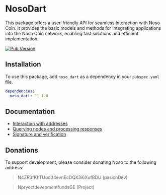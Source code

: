 # NosoDart

This package offers a user-friendly API for seamless interaction with Noso Coin. It provides the basic models and methods for integrating applications into the Noso Coin network, enabling fast solutions and efficient implementation.

[![Pub Version](https://img.shields.io/pub/v/noso_dart)](https://pub.dev/packages/noso_dart)

## Installation

To use this package, add `noso_dart` as a dependency in your `pubspec.yaml` file.

```yaml
dependencies:
  noso_dart: ^1.1.0
```

## Documentation

- [Interaction with addresses](https://github.com/Noso-Project/NosoDart/blob/main/doc/address_handler_doc.md)
- [Querying nodes and processing responses](https://github.com/Noso-Project/NosoDart/blob/main/doc/request_nodes_doc.md)
- [Signature and verification](https://github.com/Noso-Project/NosoDart/blob/main/doc/signer_doc.md)

## Donations

To support development, please consider donating Noso to the following address:

> N4ZR3fKhTUod34evnEcDQX3i6XufBDU (pasichDev)

> NpryectdevepmentfundsGE (Project)
